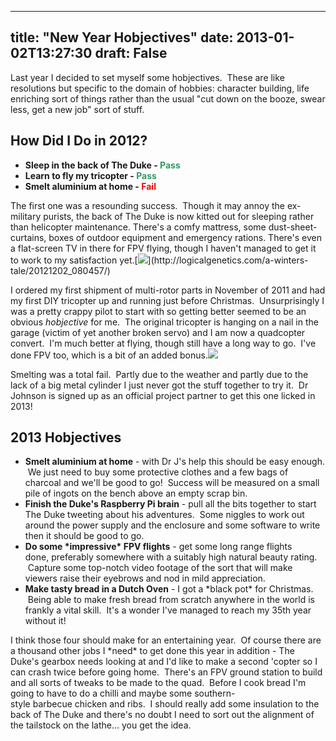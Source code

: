 
---
title: "New Year Hobjectives"
date: 2013-01-02T13:27:30
draft: False
---

Last year I decided to set myself some hobjectives.  These are like resolutions but specific to the domain of hobbies: character building, life enriching sort of things rather than the usual "cut down on the booze, swear less, get a new job" sort of stuff.
## How Did I Do in 2012?
<ul>
	<li><strong>Sleep in the back of The Duke - <span style="color: #339966;">Pass</span></strong></li>
	<li><strong>Learn to fly my tricopter - <span style="color: #339966;">Pass</span></strong></li>
	<li><strong>Smelt aluminium at home - <span style="color: #ff0000;">Fail</span></strong></li>
</ul>
The first one was a resounding success.  Though it may annoy the ex-military purists, the back of The Duke is now kitted out for sleeping rather than helicopter maintenance. There's a comfy mattress, some dust-sheet-curtains, boxes of outdoor equipment and emergency rations. There's even a flat-screen TV in there for FPV flying, though I haven't managed to get it to work to my satisfaction yet.[<img src="http://logicalgenetics.com/wp-content/uploads/2012/12/20121202_080457.jpg"/>](http://logicalgenetics.com/a-winters-tale/20121202_080457/)

I ordered my first shipment of multi-rotor parts in November of 2011 and had my first DIY tricopter up and running just before Christmas.  Unsurprisingly I was a pretty crappy pilot to start with so getting better seemed to be an obvious *hobjective* for me.  The original tricopter is hanging on a nail in the garage (victim of yet another broken servo) and I am now a quadcopter convert.  I'm much better at flying, though still have a long way to go.  I've done FPV too, which is a bit of an added bonus.[<img src="http://logicalgenetics.com/wp-content/uploads/2013/01/IMG_7057.jpg"/>](http://logicalgenetics.com/new-year-hobjectives/img_7057/)

Smelting was a total fail.  Partly due to the weather and partly due to the lack of a big metal cylinder I just never got the stuff together to try it.  Dr Johnson is signed up as an official project partner to get this one licked in 2013!
## 2013 Hobjectives
<ul>
	<li><strong>Smelt aluminium at home</strong> - with Dr J's help this should be easy enough.  We just need to buy some protective clothes and a few bags of charcoal and we'll be good to go!  Success will be measured on a small pile of ingots on the bench above an empty scrap bin.</li>
	<li><strong>Finish the Duke's Raspberry Pi brain</strong> - pull all the bits together to start The Duke tweeting about his adventures.  Some niggles to work out around the power supply and the enclosure and some software to write then it should be good to go.</li>
	<li><strong>Do some *impressive* FPV flights</strong> - get some long range flights done, preferably somewhere with a suitably high natural beauty rating.  Capture some top-notch video footage of the sort that will make viewers raise their eyebrows and nod in mild appreciation.</li>
	<li><strong>Make tasty bread in a Dutch Oven</strong> - I got a *black pot* for Christmas.  Being able to make fresh bread from scratch anywhere in the world is frankly a vital skill.  It's a wonder I've managed to reach my 35th year without it!</li>
</ul>
I think those four should make for an entertaining year.  Of course there are a thousand other jobs I *need* to get done this year in addition - The Duke's gearbox needs looking at and I'd like to make a second 'copter so I can crash twice before going home.  There's an FPV ground station to build and all sorts of tweaks to be made to the quad.  Before I cook bread I'm going to have to do a chilli and maybe some southern-style barbecue chicken and ribs.  I should really add some insulation to the back of The Duke and there's no doubt I need to sort out the alignment of the tailstock on the lathe... you get the idea.